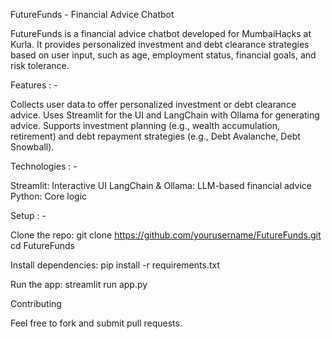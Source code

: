 FutureFunds - Financial Advice Chatbot

FutureFunds is a financial advice chatbot developed for MumbaiHacks at Kurla. It provides personalized investment and debt clearance strategies based on user input, such as age, employment status, financial goals, and risk tolerance.

Features : -

Collects user data to offer personalized investment or debt clearance advice.
Uses Streamlit for the UI and LangChain with Ollama for generating advice.
Supports investment planning (e.g., wealth accumulation, retirement) and debt repayment strategies (e.g., Debt Avalanche, Debt Snowball).

Technologies : -

Streamlit: Interactive UI
LangChain & Ollama: LLM-based financial advice
Python: Core logic

Setup : -

Clone the repo:
git clone https://github.com/yourusername/FutureFunds.git
cd FutureFunds

Install dependencies:
pip install -r requirements.txt

Run the app:
streamlit run app.py

Contributing

Feel free to fork and submit pull requests.
